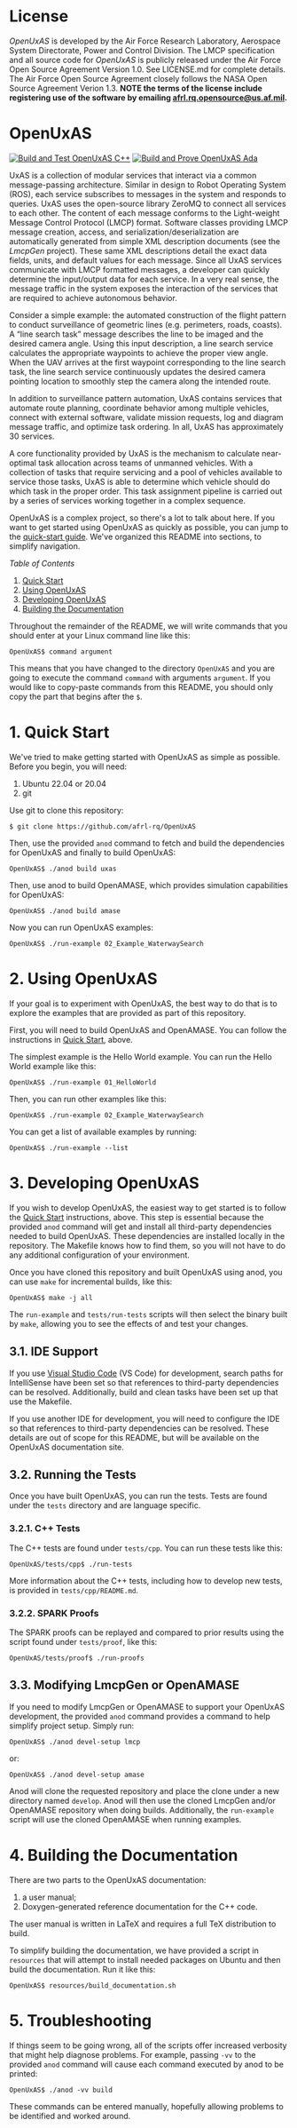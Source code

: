 # License

*OpenUxAS* is developed by the Air Force Research Laboratory, Aerospace System Directorate, Power and Control Division.
The LMCP specification and all source code for *OpenUxAS* is publicly released under the Air Force Open Source Agreement Version 1.0. See LICENSE.md for complete details.
The Air Force Open Source Agreement closely follows the NASA Open Source Agreement Verion 1.3.
**NOTE the terms of the license include registering use of the software by emailing <a href="mailto:afrl.rq.opensource@us.af.mil?subject=OpenUxAS Registration&body=Please register me for use of OpenUxAS. Name: ____________">afrl.rq.opensource@us.af.mil</a>.**

OpenUxAS
========

[![Build and Test OpenUxAS C++](https://github.com/afrl-rq/OpenUxAS/actions/workflows/uxas-cpp.yaml/badge.svg?branch=develop)](https://github.com/afrl-rq/OpenUxAS/actions/workflows/uxas-cpp.yaml) [![Build and Prove OpenUxAS Ada](https://github.com/afrl-rq/OpenUxAS/actions/workflows/uxas-ada.yaml/badge.svg?branch=develop)](https://github.com/afrl-rq/OpenUxAS/actions/workflows/uxas-ada.yaml)

UxAS is a collection of modular services that interact via a common message-passing architecture.
Similar in design to Robot Operating System (ROS), each service subscribes to messages in the system and responds to queries.
UxAS uses the open-source library ZeroMQ to connect all services to each other.
The content of each message conforms to the Light-weight Message Control Protocol (LMCP) format.
Software classes providing LMCP message creation, access, and serialization/deserialization are automatically generated from simple XML description documents (see the *LmcpGen* project).
These same XML descriptions detail the exact data fields, units, and default values for each message.
Since all UxAS services communicate with LMCP formatted messages, a developer can quickly determine the input/output data for each service. In a very real sense, the message traffic in the system exposes the interaction of the services that are required to achieve autonomous behavior.

Consider a simple example: the automated construction of the flight pattern to conduct surveillance of geometric lines (e.g. perimeters, roads, coasts).
A “line search task” message describes the line to be imaged and the desired camera angle.
Using this input description, a line search service calculates the appropriate waypoints to achieve the proper view angle.
When the UAV arrives at the first waypoint corresponding to the line search task, the line search service continuously updates the desired camera pointing location to smoothly step the camera along the intended route.

In addition to surveillance pattern automation, UxAS contains services that automate route planning, coordinate behavior among multiple vehicles, connect with external software, validate mission requests, log and diagram message traffic, and optimize task ordering.
In all, UxAS has approximately 30 services.

A core functionality provided by UxAS is the mechanism to calculate near-optimal task allocation across teams of unmanned vehicles.
With a collection of tasks that require servicing and a pool of vehicles available to service those tasks, UxAS is able to determine which vehicle should do which task in the proper order.
This task assignment pipeline is carried out by a series of services working together in a complex sequence.

OpenUxAS is a complex project, so there's a lot to talk about here.
If you want to get started using OpenUxAS as quickly as possible, you can jump to the [quick-start guide](#quick-start).
We've organized this README into sections, to simplify navigation.

*Table of Contents*

1. [Quick Start](#quick-start)
2. [Using OpenUxAS](#using)
3. [Developing OpenUxAS](#developing)
4. [Building the Documentation](#docs)

Throughout the remainder of the README, we will write commands that you should enter at your Linux command line like this:

    OpenUxAS$ command argument

This means that you have changed to the directory `OpenUxAS` and you are going to execute the command `command` with arguments `argument`.
If you would like to copy-paste commands from this README, you should only copy the part that begins after the `$`.

# 1. Quick Start<a name="quick-start" />

We've tried to make getting started with OpenUxAS as simple as possible.
Before you begin, you will need:

1. Ubuntu 22.04 or 20.04
2. git

Use git to clone this repository:

    $ git clone https://github.com/afrl-rq/OpenUxAS

Then, use the provided `anod` command to fetch and build the dependencies for OpenUxAS and finally to build OpenUxAS:

    OpenUxAS$ ./anod build uxas

Then, use anod to build OpenAMASE, which provides simulation capabilities for OpenUxAS:

    OpenUxAS$ ./anod build amase

Now you can run OpenUxAS examples:

    OpenUxAS$ ./run-example 02_Example_WaterwaySearch


# 2. Using OpenUxAS<a name="using" />

If your goal is to experiment with OpenUxAS, the best way to do that is to explore the examples that are provided as part of this repository.

First, you will need to build OpenUxAS and OpenAMASE.
You can follow the instructions in [Quick Start](#quick-start), above.

The simplest example is the Hello World example.
You can run the Hello World example like this:

    OpenUxAS$ ./run-example 01_HelloWorld

Then, you can run other examples like this:

    OpenUxAS$ ./run-example 02_Example_WaterwaySearch

You can get a list of available examples by running:

    OpenUxAS$ ./run-example --list


# 3. Developing OpenUxAS<a name="developing" />

If you wish to develop OpenUxAS, the easiest way to get started is to follow the [Quick Start](#quick-start) instructions, above.
This step is essential because the provided `anod` command will get and install all third-party dependencies needed to build OpenUxAS.
These dependencies are installed locally in the repository.
The Makefile knows how to find them, so you will not have to do any additional configuration of your environment.

Once you have cloned this repository and built OpenUxAS using anod, you can use `make` for incremental builds, like this:

    OpenUxAS$ make -j all

The `run-example` and `tests/run-tests` scripts will then select the binary built by `make`, allowing you to see the effects of and test your changes.

## 3.1. IDE Support

If you use [Visual Studio Code](https://code.visualstudio.com/) (VS Code) for development, search paths for IntelliSense have been set so that references to third-party dependencies can be resolved.
Additionally, build and clean tasks have been set up that use the Makefile.

If you use another IDE for development, you will need to configure the IDE so that references to third-party dependencies can be resolved.
These details are out of scope for this README, but will be available on the OpenUxAS documentation site.

## 3.2. Running the Tests

Once you have built OpenUxAS, you can run the tests.
Tests are found under the `tests` directory and are language specific.

### 3.2.1. C++ Tests

The C++ tests are found under `tests/cpp`.
You can run these tests like this:

    OpenUxAS/tests/cpp$ ./run-tests

More information about the C++ tests, including how to develop new tests, is provided in `tests/cpp/README.md`.

### 3.2.2. SPARK Proofs

The SPARK proofs can be replayed and compared to prior results using the script found under `tests/proof`, like this:

    OpenUxAS/tests/proof$ ./run-proofs

## 3.3. Modifying LmcpGen or OpenAMASE

If you need to modify LmcpGen or OpenAMASE to support your OpenUxAS development, the provided `anod` command provides a command to help simplify project setup.
Simply run:

    OpenUxAS$ ./anod devel-setup lmcp

or:

    OpenUxAS$ ./anod devel-setup amase

Anod will clone the requested repository and place the clone under a new directory named `develop`.
Anod will then use the cloned LmcpGen and/or OpenAMASE repository when doing builds.
Additionally, the `run-example` script will use the cloned OpenAMASE when running examples.


# 4. Building the Documentation<a name="docs" />

There are two parts to the OpenUxAS documentation:
1. a user manual;
2. Doxygen-generated reference documentation for the C++ code.

The user manual is written in LaTeX and requires a full TeX distribution to build.

To simplify building the documentation, we have provided a script in `resources` that will attempt to install needed packages on Ubuntu and then build the documentation.
Run it like this:

    OpenUxAS$ resources/build_documentation.sh


# 5. Troubleshooting<a name="troubleshooting[" />

If things seem to be going wrong, all of the scripts offer increased verbosity that might help diagnose problems.
For example, passing `-vv` to the provided `anod` command will cause each command executed by anod to be printed:

    OpenUxAS$ ./anod -vv build

These commands can be entered manually, hopefully allowing problems to be identified and worked around.
